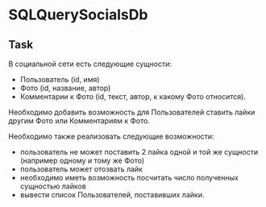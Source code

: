 # SQLQuerySocialsDb
## Task
В социальной сети есть следующие сущности:
- Пользователь (id, имя)
- Фото (id, название, автор)
- Комментарии к Фото (id, текст, автор, к какому Фото относится).

Необходимо добавить возможность для Пользователей ставить лайки другим Фото или Комментариям к Фото. 

Необходимо также реализовать следующие возможности:
- пользователь не может поставить 2 лайка одной и той же сущности (например одному и тому же Фото)
- пользователь может отозвать лайк
- необходимо иметь возможность посчитать число полученных сущностью лайков
- вывести список Пользователей, поставивших лайки.
